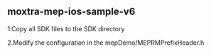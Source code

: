 ## moxtra-mep-ios-sample-v6

1.Copy all SDK files to the SDK directory

2.Modify the configuration in the mepDemo/MEPRMPrefixHeader.h
